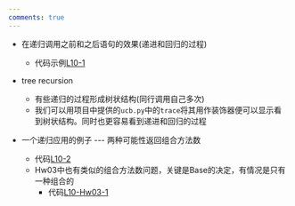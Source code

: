 ```yaml
---
comments: true
---
```


- 在递归调用之前和之后语句的效果(递进和回归的过程)
	- 代码示例[L10-1](L10-1.md)

- tree recursion
	- 有些递归的过程形成树状结构(同行调用自己多次)
	- 我们可以用项目中提供的`ucb.py`中的`trace`将其用作装饰器便可以显示看到树状结构。同时也更容易看到递进和回归的过程

- 一个递归应用的例子 --- 两种可能性返回组合方法数
	- 代码[L10-2](L10-2.md)
	- Hw03中也有类似的组合方法数问题，关键是Base的决定，有情况是只有一种组合的
		- 代码[L10-Hw03-1](L10-Hw03-1.md)
	